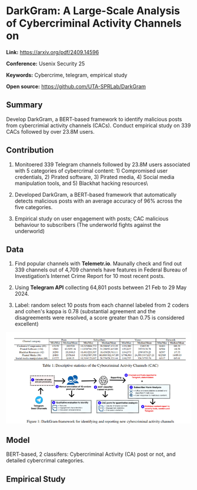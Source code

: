 # DarkGram: A Large-Scale Analysis of Cybercriminal Activity Channels on


**Link:** <https://arxiv.org/pdf/2409.14596>

**Conference:** Usenix Security 25

**Keywords:** Cybercrime, telegram, empirical study

**Open source:** <https://github.com/UTA-SPRLab/DarkGram>

## Summary
Develop DarkGram, a BERT-based framework to identify malicious posts from cybercrimial activity channels (CACs). Conduct empirical study on 339 CACs followed by over 23.8M users.

## Contribution
1. Monitoered 339 Telegram channels followed by 23.8M users associated with 5 categories of cybercrimal content: 1) Compromised user credentials, 2) Pirated software, 3) Pirated media, 4) Social media manipulation tools, and 5) Blackhat hacking resources\

2. Developed DarkGram, a BERT-based framework that automatically detects malicious posts with an average accuracy of 96% across the five categories. 

3. Empirical study on user engagement with posts; CAC malicious behaviour to subscribers (The underworld fights against the underworld)

## Data

1. Find popular channels with **Telemetr.io**. Maunally check and find out 339 channels out of 4,709 channels have features in Federal Bureau of Investigation’s Internet Crime Report for 10 most recent posts.

2. Using **Telegram API** collecting 64,801 posts between 21 Feb to 29 May 2024.

3. Label: random select 10 posts from each channel labeled from 2 coders and cohen's kappa is 0.78 (substantial agreement and the disagreements were resolved, a score greater than 0.75 is considered excellent)

![alt text](image-10.png)

## Model
BERT-based, 2 classifers: Cybercriminal Activity (CA) post or not, and detailed cybercrimal categories.

## Empirical Study